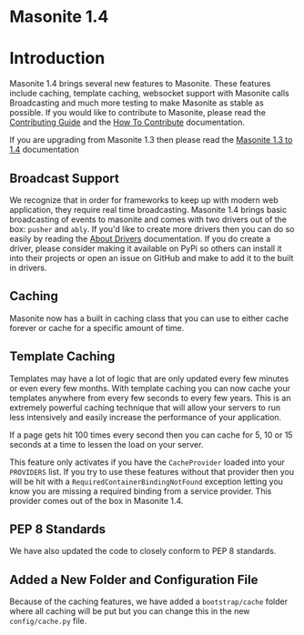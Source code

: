 # Masonite 1.4

# Introduction

Masonite 1.4 brings several new features to Masonite. These features include caching, template caching, websocket support with Masonite calls Broadcasting and much more testing to make Masonite as stable as possible. If you would like to contribute to Masonite, please read the [Contributing Guide](/todo-contributing.md) and the [How To Contribute](/how-to-contribute.md) documentation.

If you are upgrading from Masonite 1.3 then please read the [Masonite 1.3 to 1.4](/upgrade-guide/masonite-13-to-14.md) documentation

## Broadcast Support

We recognize that in order for frameworks to keep up with modern web application, they require real time broadcasting. Masonite 1.4 brings basic broadcasting of events to masonite and comes with two drivers out of the box: `pusher` and `ably`. If you'd like to create more drivers then you can do so easily by reading the [About Drivers](/managers-and-drivers/about-drivers.md) documentation. If you do create a driver, please consider making it available on PyPi so others can install it into their projects or open an issue on GitHub and make to add it to the built in drivers.

## Caching

Masonite now has a built in caching class that you can use to either cache forever or cache for a specific amount of time.

## Template Caching

Templates may have a lot of logic that are only updated every few minutes or even every few months. With template caching you can now cache your templates anywhere from every few seconds to every few years. This is an extremely powerful caching technique that will allow your servers to run less intensively and easily increase the performance of your application.

If a page gets hit 100 times every second then you can cache for 5, 10 or 15 seconds at a time to lessen the load on your server.

This feature only activates if you have the `CacheProvider` loaded into your `PROVIDERS` list. If you try to use these features without that provider then you will be hit with a `RequiredContainerBindingNotFound` exception letting you know you are missing a required binding from a service provider. This provider comes out of the box in Masonite 1.4.

## PEP 8 Standards

We have also updated the code to closely conform to PEP 8 standards.

## Added a New Folder and Configuration File

Because of the caching features, we have added a `bootstrap/cache` folder where all caching will be put but you can change this in the new `config/cache.py` file. 